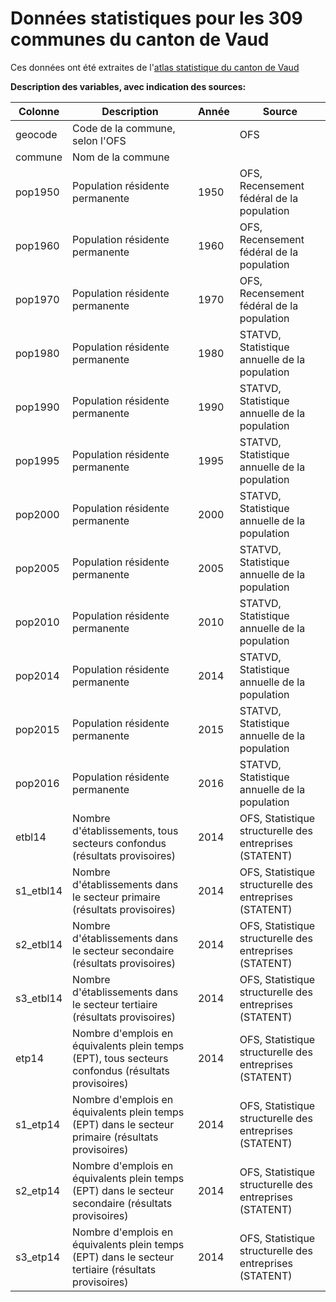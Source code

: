 # Données statistiques pour les 309 communes du canton de Vaud

Ces données ont été extraites de l'[atlas statistique du canton de Vaud](http://www.cartostat.vd.ch)

__Description des variables, avec indication des sources:__


| Colonne   | Description                              | Année | Source                                   |
| --------- | ---------------------------------------- | ----- | ---------------------------------------- |
| geocode   | Code de la commune, selon l'OFS          |       | OFS                                      |
| commune   | Nom de la commune                        |       |                                          |
| pop1950   | Population résidente permanente          | 1950  | OFS, Recensement fédéral de la population |
| pop1960   | Population résidente permanente          | 1960  | OFS, Recensement fédéral de la population |
| pop1970   | Population résidente permanente          | 1970  | OFS, Recensement fédéral de la population |
| pop1980   | Population résidente permanente          | 1980  | STATVD, Statistique annuelle de la population |
| pop1990   | Population résidente permanente          | 1990  | STATVD, Statistique annuelle de la population |
| pop1995   | Population résidente permanente          | 1995  | STATVD, Statistique annuelle de la population |
| pop2000   | Population résidente permanente          | 2000  | STATVD, Statistique annuelle de la population |
| pop2005   | Population résidente permanente          | 2005  | STATVD, Statistique annuelle de la population |
| pop2010   | Population résidente permanente          | 2010  | STATVD, Statistique annuelle de la population |
| pop2014   | Population résidente permanente          | 2014  | STATVD, Statistique annuelle de la population |
| pop2015   | Population résidente permanente          | 2015  | STATVD, Statistique annuelle de la population |
| pop2016   | Population résidente permanente          | 2016  | STATVD, Statistique annuelle de la population |
| etbl14    | Nombre d'établissements, tous secteurs confondus (résultats provisoires) | 2014  | OFS, Statistique structurelle des entreprises  (STATENT) |
| s1_etbl14 | Nombre d'établissements dans le secteur primaire (résultats provisoires) | 2014  | OFS, Statistique structurelle des entreprises  (STATENT) |
| s2_etbl14 | Nombre d'établissements dans le secteur secondaire (résultats  provisoires) | 2014  | OFS, Statistique structurelle des entreprises  (STATENT) |
| s3_etbl14 | Nombre d'établissements dans le secteur tertiaire (résultats provisoires) | 2014  | OFS, Statistique structurelle des entreprises  (STATENT) |
| etp14     | Nombre d'emplois en équivalents plein temps (EPT), tous secteurs  confondus (résultats provisoires) | 2014  | OFS, Statistique structurelle des entreprises  (STATENT) |
| s1_etp14  | Nombre d'emplois en équivalents plein temps (EPT) dans le secteur  primaire (résultats provisoires) | 2014  | OFS, Statistique structurelle des entreprises  (STATENT) |
| s2_etp14  | Nombre d'emplois en équivalents plein temps (EPT) dans le secteur  secondaire (résultats provisoires) | 2014  | OFS, Statistique structurelle des entreprises  (STATENT) |
| s3_etp14  | Nombre d'emplois en équivalents plein temps (EPT) dans le secteur  tertiaire (résultats provisoires) | 2014  | OFS, Statistique structurelle des entreprises  (STATENT) |

